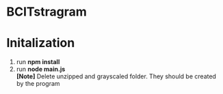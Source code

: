 # BCITstragram
# Initalization
1. run **npm install**
2. run **node main.js** <br>
**[Note]** Delete unzipped and grayscaled folder. They should be created by the program
